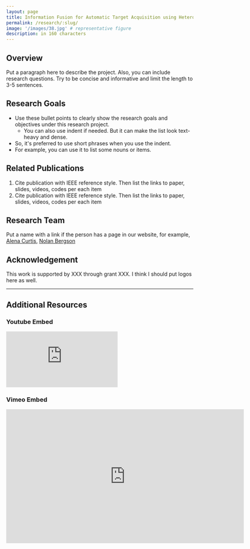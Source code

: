 ```yaml
---
layout: page
title: Information Fusion for Automatic Target Acquisition using Heterogeneous Sensors
permalink: /research/:slug/
image: '/images/38.jpg' # representative figure
description: in 160 characters
---
```


## Overview <!-- Must include -->
Put a paragraph here to describe the project. Also, you can include research questions. Try to be concise and informative and limit the length to 3-5 sentences.

## Research Goals <!-- Remove if not applicable -->
* Use these bullet points to clearly show the research goals and objectives under this research project.
  * You can also use indent if needed. But it can make the list look text-heavy and dense.
* So, it's preferred to use short phrases when you use the indent.
* For example, you can use it to list some nouns or items.

## Related Publications <!-- Remove if not applicable -->
1. Cite publication with IEEE reference style. Then list the links to paper, slides, videos, codes per each item
1. Cite publication with IEEE reference style. Then list the links to paper, slides, videos, codes per each item

## Research Team <!-- Remove if not applicable -->
Put a name with a link if the person has a page in our website, for example, [Alena Curtis](/people/alena), [Nolan Bergson](/people/nolan)

## Acknowledgement <!-- Remove if not applicable -->
This work is supported by XXX through grant XXX. I think I should put logos here as well.

<!-- Include below if you have additional resources to add (e.g. interview videos) -->
***

## Additional Resources

### Youtube Embed
<p><iframe src="https://www.youtube.com/embed/2b2gJu-g3qE" loading="lazy" frameborder="0" allowfullscreen></iframe></p>

### Vimeo Embed

<p><iframe src="https://player.vimeo.com/video/148003889?h=d36b8b4cbb" loading="lazy" width="640" height="360" frameborder="0" allowfullscreen></iframe></p>